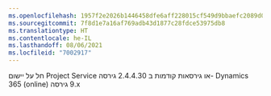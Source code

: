 ```yaml
---
ms.openlocfilehash: 1957f2e2026b1446458dfe6aff228015cf549d9bbaefc2089d0f5b07275c4eb5
ms.sourcegitcommit: 7f8d1e7a16af769adb43d1877c28fdce53975db8
ms.translationtype: HT
ms.contentlocale: he-IL
ms.lasthandoff: 08/06/2021
ms.locfileid: "7002917"
---
```

חל על יישום Project Service גירסה ‎2.4.4.30 או גירסאות קודמות ב- Dynamics 365 (online) גירסה ‎9.x
